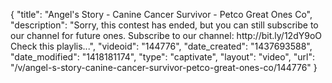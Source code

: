 {
    "title": "Angel's Story - Canine Cancer Survivor - Petco Great Ones Co",
    "description": "Sorry, this contest has ended, but you can still subscribe to our channel for future ones. Subscribe to our channel: http:\/\/bit.ly\/12dY9oO Check this playlis...",
    "videoid": "144776",
    "date_created": "1437693588",
    "date_modified": "1418181174",
    "type": "captivate",
    "layout": "video",
    "url": "\/v\/angel-s-story-canine-cancer-survivor-petco-great-ones-co\/144776"
}